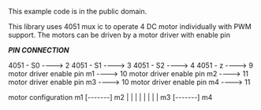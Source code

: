 This example code is in the public domain.


 This library uses 4051 mux ic to operate 4 DC motor individually with PWM support.
 The motors can be driven by a motor driver with enable pin

 ***PIN CONNECTION***

  4051 - S0 ----> 2
  4051 - S1 ----> 3
  4051 - S2 ----> 4
  4051 - z  ----> 9
  motor driver enable pin m1 ----> 10
  motor driver enable pin m2 ----> 11
  motor driver enable pin m3 ----> 10
  motor driver enable pin m4 ----> 11

motor configuration
m1 [-------] m2
   |       |
   |       |
   |       |
   |       |
m3 [-------] m4

